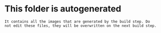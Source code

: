 # This folder is autogenerated
    
    It contains all the images that are generated by the build step. Do not edit these files, they will be overwritten on the next build step.